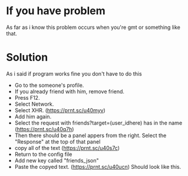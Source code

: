 # If you have problem
As far as i know this problem occurs when you're gmt or something like that.
# Solution
As i said if program works fine you don't have to do this
* Go to the someone's profile.
* If you already friend with him, remove friend.
* Press F12.
* Select Network.
* Select XHR.
(https://prnt.sc/u40myv)
* Add him again.
* Select the request with friends?target=(user_idhere) has in the name (https://prnt.sc/u40q7h)
* Then there should be a panel appers from the right. Select the "Response" at the top of that panel
* copy all of the text (https://prnt.sc/u40s7c)
* Return to the config file
* Add new key called "friends_json" 
* Paste the copyed text. (https://prnt.sc/u40ucn) Should look like this.
